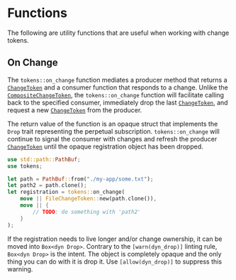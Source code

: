 # Functions

The following are utility functions that are useful when working with change tokens.

## On Change

The `tokens::on_change` function mediates a producer method that returns a [`ChangeToken`](default.md) and a consumer function that responds to a change. Unlike the [`CompositeChangeToken`](composite.md), the `tokens::on_change` function will facilitate calling back to the specified consumer, immediately drop the last [`ChangeToken`](default.md), and request a new [`ChangeToken`](default.md) from the producer.

The return value of the function is an opaque struct that implements the `Drop` trait representing the perpetual subscription. `tokens::on_change` will continue to signal the consumer with changes and refresh the producer [`ChangeToken`](default.md) until the opaque registration object has been dropped.

```rust
use std::path::PathBuf;
use tokens;

let path = PathBuf::from("./my-app/some.txt");
let path2 = path.clone();
let registration = tokens::on_change(
    move || FileChangeToken::new(path.clone()),
    move || {
        // TODO: do something with 'path2'
    }
);
```

If the registration needs to live longer and/or change ownership, it can be moved into `Box<dyn Drop>`. Contrary to the `[warn(dyn_drop)]` linting rule, `Box<dyn Drop>` is the intent. The object is completely opaque and the only thing you can do with it is drop it. Use `[allow(dyn_drop)]` to suppress this warning.